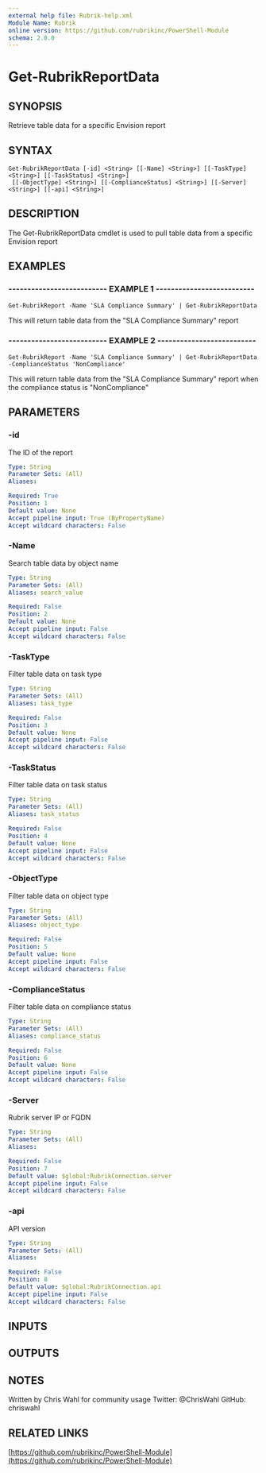 ```yaml
---
external help file: Rubrik-help.xml
Module Name: Rubrik
online version: https://github.com/rubrikinc/PowerShell-Module
schema: 2.0.0
---
```


# Get-RubrikReportData

## SYNOPSIS
Retrieve table data for a specific Envision report

## SYNTAX

```
Get-RubrikReportData [-id] <String> [[-Name] <String>] [[-TaskType] <String>] [[-TaskStatus] <String>]
 [[-ObjectType] <String>] [[-ComplianceStatus] <String>] [[-Server] <String>] [[-api] <String>]
```

## DESCRIPTION
The Get-RubrikReportData cmdlet is used to pull table data from a specific Envision report

## EXAMPLES

### -------------------------- EXAMPLE 1 --------------------------
```
Get-RubrikReport -Name 'SLA Compliance Summary' | Get-RubrikReportData
```

This will return table data from the "SLA Compliance Summary" report

### -------------------------- EXAMPLE 2 --------------------------
```
Get-RubrikReport -Name 'SLA Compliance Summary' | Get-RubrikReportData -ComplianceStatus 'NonCompliance'
```

This will return table data from the "SLA Compliance Summary" report when the compliance status is "NonCompliance"

## PARAMETERS

### -id
The ID of the report

```yaml
Type: String
Parameter Sets: (All)
Aliases: 

Required: True
Position: 1
Default value: None
Accept pipeline input: True (ByPropertyName)
Accept wildcard characters: False
```

### -Name
Search table data by object name

```yaml
Type: String
Parameter Sets: (All)
Aliases: search_value

Required: False
Position: 2
Default value: None
Accept pipeline input: False
Accept wildcard characters: False
```

### -TaskType
Filter table data on task type

```yaml
Type: String
Parameter Sets: (All)
Aliases: task_type

Required: False
Position: 3
Default value: None
Accept pipeline input: False
Accept wildcard characters: False
```

### -TaskStatus
Filter table data on task status

```yaml
Type: String
Parameter Sets: (All)
Aliases: task_status

Required: False
Position: 4
Default value: None
Accept pipeline input: False
Accept wildcard characters: False
```

### -ObjectType
Filter table data on object type

```yaml
Type: String
Parameter Sets: (All)
Aliases: object_type

Required: False
Position: 5
Default value: None
Accept pipeline input: False
Accept wildcard characters: False
```

### -ComplianceStatus
Filter table data on compliance status

```yaml
Type: String
Parameter Sets: (All)
Aliases: compliance_status

Required: False
Position: 6
Default value: None
Accept pipeline input: False
Accept wildcard characters: False
```

### -Server
Rubrik server IP or FQDN

```yaml
Type: String
Parameter Sets: (All)
Aliases: 

Required: False
Position: 7
Default value: $global:RubrikConnection.server
Accept pipeline input: False
Accept wildcard characters: False
```

### -api
API version

```yaml
Type: String
Parameter Sets: (All)
Aliases: 

Required: False
Position: 8
Default value: $global:RubrikConnection.api
Accept pipeline input: False
Accept wildcard characters: False
```

## INPUTS

## OUTPUTS

## NOTES
Written by Chris Wahl for community usage
Twitter: @ChrisWahl
GitHub: chriswahl

## RELATED LINKS

[https://github.com/rubrikinc/PowerShell-Module](https://github.com/rubrikinc/PowerShell-Module)

